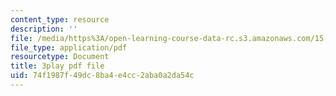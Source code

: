 ```yaml
---
content_type: resource
description: ''
file: /media/https%3A/open-learning-course-data-rc.s3.amazonaws.com/15-390-new-enterprises-spring-2013/74f1987f49dc8ba4e4cc2aba0a2da54c_zWgGX71Iws.pdf
file_type: application/pdf
resourcetype: Document
title: 3play pdf file
uid: 74f1987f-49dc-8ba4-e4cc-2aba0a2da54c
---
```

